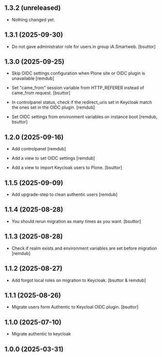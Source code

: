 ## 1.3.2 (unreleased)


- Nothing changed yet.


## 1.3.1 (2025-09-30)


- Do not gave administrator role for users in group iA.Smartweb.
  [bsuttor]


## 1.3.0 (2025-09-25)

- Skip OIDC settings configuration when Plone site or OIDC plugin is unavailable
  [remdub]

- Set "came_from" session variable from HTTP_REFERER instead of came_from request.
  [bsuttor]

- In controlpanel status, check if the redirect_uris set in Keycloak match the ones set in the OIDC plugin.
  [remdub]

- Set OIDC settings from environment variables on instance boot
  [remdub, bsuttor]


## 1.2.0 (2025-09-16)

- Add controlpanel
  [remdub]

- Add a view to set OIDC settings
  [remdub]

- Add a view to import Keycloak users to Plone.
  [bsuttor]


## 1.1.5 (2025-09-09)


- Add upgrade-step to clean authentic users
  [remdub]


## 1.1.4 (2025-08-28)


- You should rerun migration as many times as you want.
  [bsuttor]


## 1.1.3 (2025-08-28)


- Check if realm exists and environment variables are set before migration
  [remdub]


## 1.1.2 (2025-08-27)


- Add forgot local roles on migration to Keycloak.
  [bsuttor & remdub]

## 1.1.1 (2025-08-26)


- Migrate users form Authentic to Keycloal OIDC plugin.
  [bsuttor]


## 1.1.0 (2025-07-10)


- Migrate authentic to keycloak


## 1.0.0 (2025-03-31)
